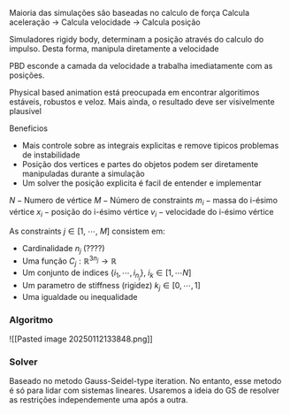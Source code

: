 Maioria das simulações são baseadas no calculo de força
Calcula aceleração -> Calcula velocidade -> Calcula posição

Simuladores rigidy body, determinam a posição através do calculo do impulso. Desta forma, manipula diretamente a velocidade

PBD esconde a camada da velocidade a trabalha imediatamente com as posições.

Physical based animation está preocupada em encontrar algoritimos estáveis, robustos e veloz. Mais ainda, o resultado deve ser visivelmente plausivel

Beneficios
- Mais controle sobre as integrais explicitas e remove tipicos problemas de instabilidade
- Posição dos vertices e partes do objetos podem ser diretamente manipuladas durante a simulação
- Um solver the posição explicita é facil de entender e implementar

$N - \text{Numero de vértice}$
$M - \text{Número de constraints}$
$m_{i} - \text{massa do i-ésimo vértice}$
$x_{i} - \text{posição do i-ésimo vértice}$
$v_{i} - \text{velocidade do i-ésimo vértice}$

As constraints $j \in [1, \ \cdots ,\ M]$ consistem em:
- Cardinalidade $n_{j}$ (????)
- Uma função $C_{j} : \mathbb{R}^{3n_{j}} \to \mathbb{R}$
- Um conjunto de indices $\{ i_{1}, \cdots ,i_{n_{j}}\},\ i_{k} \in [1, \cdots N]$
- Um parametro de stiffness (rigidez) $k_{j} \in [0, \cdots , 1]$
- Uma igualdade ou inequalidade

### Algoritmo

![[Pasted image 20250112133848.png]]

### Solver
Baseado no metodo Gauss-Seidel-type iteration. No entanto, esse metodo é só para lidar com sistemas lineares. Usaremos a ideia do GS de resolver as restrições independemente uma após a outra.